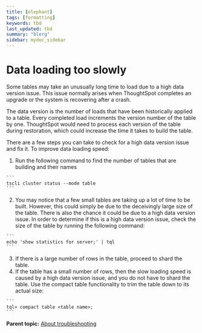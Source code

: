 ```yaml
---
title: [elephant]
tags: [formatting]
keywords: tbd
last_updated: tbd
summary: "blerg"
sidebar: mydoc_sidebar
---
```

# Data loading too slowly

Some tables may take an unusually long time to load due to a high data version issue. This issue normally arises when ThoughtSpot completes an upgrade or the system is recovering after a crash.

The data version is the number of loads that have been historically applied to a table. Every completed load increments the version number of the table by one. ThoughtSpot would need to process each version of the table during restoration, which could increase the time it takes to build the table.

There are a few steps you can take to check for a high data version issue and fix it. To improve data loading speed:

1.   Run the following command to find the number of tables that are building and their names 

    ```
    tscli cluster status --mode table
    ```

2.   You may notice that a few small tables are taking up a lot of time to be built. However, this could simply be due to the deceivingly large size of the table. There is also the chance it could be due to a high data version issue. In order to determine if this is a high data version issue, check the size of the table by running the following command: 

    ```
    echo 'show statistics for server;' | tql
    ```

3.   If there is a large number of rows in the table, proceed to shard the table. 
4.   If the table has a small number of rows, then the slow loading speed is caused by a high data version issue, and you do not have to shard the table. Use the compact table functionality to trim the table down to its actual size: 

    ```
    tql> compact table <table name>;
    ```


**Parent topic:** [About troubleshooting](../../admin/troubleshooting/troubleshooting_intro.html)

